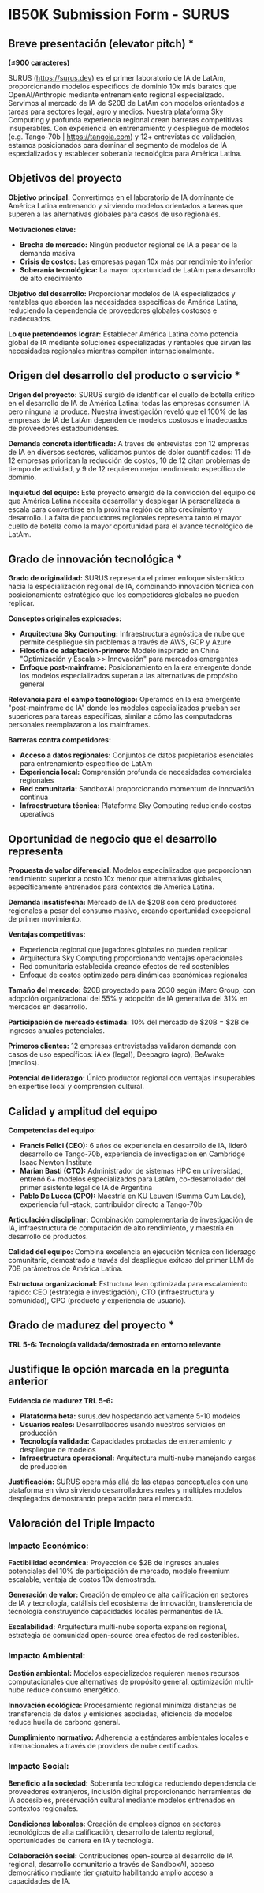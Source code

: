 # IB50K Submission Form - SURUS

## Breve presentación (elevator pitch) *
**(≤900 caracteres)**

SURUS (https://surus.dev) es el primer laboratorio de IA de LatAm, proporcionando modelos específicos de dominio 10x más baratos que OpenAI/Anthropic mediante entrenamiento regional especializado. Servimos al mercado de IA de $20B de LatAm con modelos orientados a tareas para sectores legal, agro y medios. Nuestra plataforma Sky Computing y profunda experiencia regional crean barreras competitivas insuperables. Con experiencia en entrenamiento y despliegue de modelos (e.g. Tango-70b | https://tangoia.com) y 12+ entrevistas de validación, estamos posicionados para dominar el segmento de modelos de IA especializados y establecer soberanía tecnológica para América Latina.

## Objetivos del proyecto
**Objetivo principal:** Convertirnos en el laboratorio de IA dominante de América Latina entrenando y sirviendo modelos orientados a tareas que superen a las alternativas globales para casos de uso regionales.

**Motivaciones clave:**
- **Brecha de mercado:** Ningún productor regional de IA a pesar de la demanda masiva
- **Crisis de costos:** Las empresas pagan 10x más por rendimiento inferior  
- **Soberanía tecnológica:** La mayor oportunidad de LatAm para desarrollo de alto crecimiento

**Objetivo del desarrollo:** Proporcionar modelos de IA especializados y rentables que aborden las necesidades específicas de América Latina, reduciendo la dependencia de proveedores globales costosos e inadecuados.

**Lo que pretendemos lograr:** Establecer América Latina como potencia global de IA mediante soluciones especializadas y rentables que sirvan las necesidades regionales mientras compiten internacionalmente.

## Origen del desarrollo del producto o servicio *

**Origen del proyecto:** SURUS surgió de identificar el cuello de botella crítico en el desarrollo de IA de América Latina: todas las empresas consumen IA pero ninguna la produce. Nuestra investigación reveló que el 100% de las empresas de IA de LatAm dependen de modelos costosos e inadecuados de proveedores estadounidenses.

**Demanda concreta identificada:** A través de entrevistas con 12 empresas de IA en diversos sectores, validamos puntos de dolor cuantificados: 11 de 12 empresas priorizan la reducción de costos, 10 de 12 citan problemas de tiempo de actividad, y 9 de 12 requieren mejor rendimiento específico de dominio.

**Inquietud del equipo:** Este proyecto emergió de la convicción del equipo de que América Latina necesita desarrollar y desplegar IA personalizada a escala para convertirse en la próxima región de alto crecimiento y desarrollo. La falta de productores regionales representa tanto el mayor cuello de botella como la mayor oportunidad para el avance tecnológico de LatAm.

## Grado de innovación tecnológica *

**Grado de originalidad:** SURUS representa el primer enfoque sistemático hacia la especialización regional de IA, combinando innovación técnica con posicionamiento estratégico que los competidores globales no pueden replicar.

**Conceptos originales explorados:**
- **Arquitectura Sky Computing:** Infraestructura agnóstica de nube que permite despliegue sin problemas a través de AWS, GCP y Azure
- **Filosofía de adaptación-primero:** Modelo inspirado en China "Optimización y Escala >> Innovación" para mercados emergentes
- **Enfoque post-mainframe:** Posicionamiento en la era emergente donde los modelos especializados superan a las alternativas de propósito general

**Relevancia para el campo tecnológico:** Operamos en la era emergente "post-mainframe de IA" donde los modelos especializados prueban ser superiores para tareas específicas, similar a cómo las computadoras personales reemplazaron a los mainframes.

**Barreras contra competidores:**
- **Acceso a datos regionales:** Conjuntos de datos propietarios esenciales para entrenamiento específico de LatAm
- **Experiencia local:** Comprensión profunda de necesidades comerciales regionales
- **Red comunitaria:** SandboxAI proporcionando momentum de innovación continua
- **Infraestructura técnica:** Plataforma Sky Computing reduciendo costos operativos

## Oportunidad de negocio que el desarrollo representa

**Propuesta de valor diferencial:** Modelos especializados que proporcionan rendimiento superior a costo 10x menor que alternativas globales, específicamente entrenados para contextos de América Latina.

**Demanda insatisfecha:** Mercado de IA de $20B con cero productores regionales a pesar del consumo masivo, creando oportunidad excepcional de primer movimiento.

**Ventajas competitivas:**
- Experiencia regional que jugadores globales no pueden replicar
- Arquitectura Sky Computing proporcionando ventajas operacionales
- Red comunitaria establecida creando efectos de red sostenibles
- Enfoque de costos optimizado para dinámicas económicas regionales

**Tamaño del mercado:** $20B proyectado para 2030 según iMarc Group, con adopción organizacional del 55% y adopción de IA generativa del 31% en mercados en desarrollo.

**Participación de mercado estimada:** 10% del mercado de $20B = $2B de ingresos anuales potenciales.

**Primeros clientes:** 12 empresas entrevistadas validaron demanda con casos de uso específicos: iAlex (legal), Deepagro (agro), BeAwake (medios).

**Potencial de liderazgo:** Único productor regional con ventajas insuperables en expertise local y comprensión cultural.

## Calidad y amplitud del equipo

**Competencias del equipo:**
- **Francis Felici (CEO):** 6 años de experiencia en desarrollo de IA, lideró desarrollo de Tango-70b, experiencia de investigación en Cambridge Isaac Newton Institute
- **Marian Basti (CTO):** Administrador de sistemas HPC en universidad, entrenó 6+ modelos especializados para LatAm, co-desarrollador del primer asistente legal de IA de Argentina
- **Pablo De Lucca (CPO):** Maestría en KU Leuven (Summa Cum Laude), experiencia full-stack, contribuidor directo a Tango-70b

**Articulación disciplinar:** Combinación complementaria de investigación de IA, infraestructura de computación de alto rendimiento, y maestría en desarrollo de productos.

**Calidad del equipo:** Combina excelencia en ejecución técnica con liderazgo comunitario, demostrado a través del despliegue exitoso del primer LLM de 70B parámetros de América Latina.

**Estructura organizacional:** Estructura lean optimizada para escalamiento rápido: CEO (estrategia e investigación), CTO (infraestructura y comunidad), CPO (producto y experiencia de usuario).

## Grado de madurez del proyecto *

**TRL 5-6: Tecnología validada/demostrada en entorno relevante**

## Justifique la opción marcada en la pregunta anterior

**Evidencia de madurez TRL 5-6:**
- **Plataforma beta:** surus.dev hospedando activamente 5-10 modelos
- **Usuarios reales:** Desarrolladores usando nuestros servicios en producción
- **Tecnología validada:** Capacidades probadas de entrenamiento y despliegue de modelos
- **Infraestructura operacional:** Arquitectura multi-nube manejando cargas de producción

**Justificación:** SURUS opera más allá de las etapas conceptuales con una plataforma en vivo sirviendo desarrolladores reales y múltiples modelos desplegados demostrando preparación para el mercado.

## Valoración del Triple Impacto

### Impacto Económico:
**Factibilidad económica:** Proyección de $2B de ingresos anuales potenciales del 10% de participación de mercado, modelo freemium escalable, ventaja de costos 10x demostrada.

**Generación de valor:** Creación de empleo de alta calificación en sectores de IA y tecnología, catálisis del ecosistema de innovación, transferencia de tecnología construyendo capacidades locales permanentes de IA.

**Escalabilidad:** Arquitectura multi-nube soporta expansión regional, estrategia de comunidad open-source crea efectos de red sostenibles.

### Impacto Ambiental:
**Gestión ambiental:** Modelos especializados requieren menos recursos computacionales que alternativas de propósito general, optimización multi-nube reduce consumo energético.

**Innovación ecológica:** Procesamiento regional minimiza distancias de transferencia de datos y emisiones asociadas, eficiencia de modelos reduce huella de carbono general.

**Cumplimiento normativo:** Adherencia a estándares ambientales locales e internacionales a través de providers de nube certificados.

### Impacto Social:
**Beneficio a la sociedad:** Soberanía tecnológica reduciendo dependencia de proveedores extranjeros, inclusión digital proporcionando herramientas de IA accesibles, preservación cultural mediante modelos entrenados en contextos regionales.

**Condiciones laborales:** Creación de empleos dignos en sectores tecnológicos de alta calificación, desarrollo de talento regional, oportunidades de carrera en IA y tecnología.

**Colaboración social:** Contribuciones open-source al desarrollo de IA regional, desarrollo comunitario a través de SandboxAI, acceso democrático mediante tier gratuito habilitando amplio acceso a capacidades de IA.